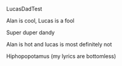 LucasDadTest

Alan is cool,
Lucas is a fool


Super duper dandy

Alan is hot and lucas is most definitely not

Hiphopopotamus (my lyrics are bottomless)
